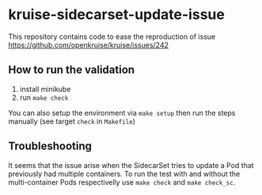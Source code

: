 # kruise-sidecarset-update-issue

This repository contains code to ease the reproduction of issue https://github.com/openkruise/kruise/issues/242

## How to run the validation

1. install minikube
2. run `make check`

You can also setup the environment via `make setup` then run the steps manually (see target `check` in `Makefile`)

## Troubleshooting

It seems that the issue arise when the SidecarSet tries to update a Pod that previously had multiple containers.
To run the test with and without the multi-container Pods respectivelly use `make check` and `make check_sc`.
